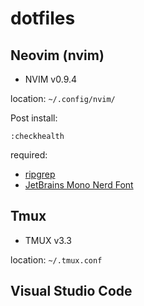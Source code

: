 # dotfiles

## Neovim (nvim)
- NVIM v0.9.4

location: `~/.config/nvim/`

Post install:
```
:checkhealth
```

required:
- [ripgrep](https://github.com/BurntSushi/ripgrep)
- [JetBrains Mono Nerd Font](https://www.nerdfonts.com/font-downloads)

## Tmux
- TMUX v3.3

location: `~/.tmux.conf`

## Visual Studio Code
